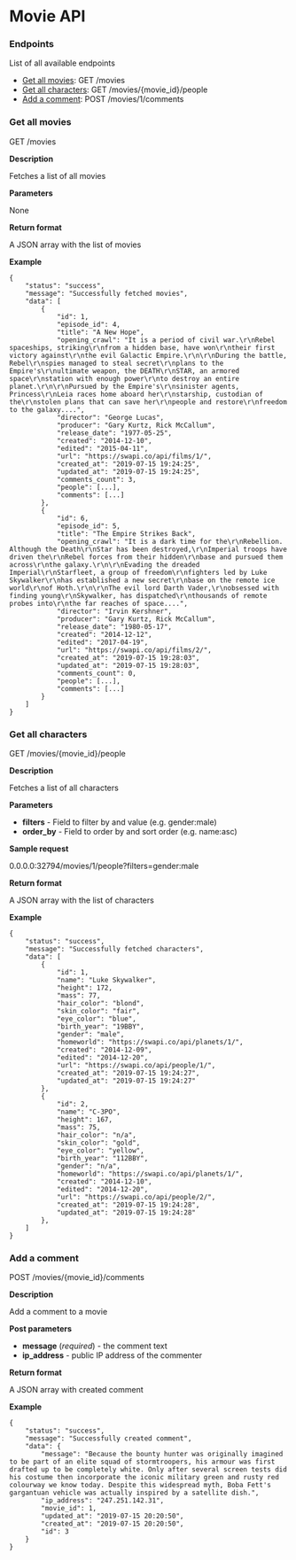 # Movie API

### Endpoints
List of all available endpoints
- [Get all movies](#get-all-movies): GET /movies
- [Get all characters](#get-all-characters): GET /movies/{movie_id}/people
- [Add a comment](#add-a-comment): POST /movies/1/comments

### Get all movies

GET /movies

**Description**

Fetches a list of all movies

**Parameters**

None

**Return format**

A JSON array with the list of movies

**Example**

```
{
    "status": "success",
    "message": "Successfully fetched movies",
    "data": [
        {
            "id": 1,
            "episode_id": 4,
            "title": "A New Hope",
            "opening_crawl": "It is a period of civil war.\r\nRebel spaceships, striking\r\nfrom a hidden base, have won\r\ntheir first victory against\r\nthe evil Galactic Empire.\r\n\r\nDuring the battle, Rebel\r\nspies managed to steal secret\r\nplans to the Empire's\r\nultimate weapon, the DEATH\r\nSTAR, an armored space\r\nstation with enough power\r\nto destroy an entire planet.\r\n\r\nPursued by the Empire's\r\nsinister agents, Princess\r\nLeia races home aboard her\r\nstarship, custodian of the\r\nstolen plans that can save her\r\npeople and restore\r\nfreedom to the galaxy....",
            "director": "George Lucas",
            "producer": "Gary Kurtz, Rick McCallum",
            "release_date": "1977-05-25",
            "created": "2014-12-10",
            "edited": "2015-04-11",
            "url": "https://swapi.co/api/films/1/",
            "created_at": "2019-07-15 19:24:25",
            "updated_at": "2019-07-15 19:24:25",
            "comments_count": 3,
            "people": [...],
            "comments": [...]
        },
        {
            "id": 6,
            "episode_id": 5,
            "title": "The Empire Strikes Back",
            "opening_crawl": "It is a dark time for the\r\nRebellion. Although the Death\r\nStar has been destroyed,\r\nImperial troops have driven the\r\nRebel forces from their hidden\r\nbase and pursued them across\r\nthe galaxy.\r\n\r\nEvading the dreaded Imperial\r\nStarfleet, a group of freedom\r\nfighters led by Luke Skywalker\r\nhas established a new secret\r\nbase on the remote ice world\r\nof Hoth.\r\n\r\nThe evil lord Darth Vader,\r\nobsessed with finding young\r\nSkywalker, has dispatched\r\nthousands of remote probes into\r\nthe far reaches of space....",
            "director": "Irvin Kershner",
            "producer": "Gary Kurtz, Rick McCallum",
            "release_date": "1980-05-17",
            "created": "2014-12-12",
            "edited": "2017-04-19",
            "url": "https://swapi.co/api/films/2/",
            "created_at": "2019-07-15 19:28:03",
            "updated_at": "2019-07-15 19:28:03",
            "comments_count": 0,
            "people": [...],
            "comments": [...]
        }
    ]
}
```

### Get all characters

GET /movies/{movie_id}/people

**Description**

Fetches a list of all characters

**Parameters**

- **filters** - Field to filter by and value (e.g. gender:male)
- **order_by** - Field to order by and sort order (e.g. name:asc)

**Sample request**

0.0.0.0:32794/movies/1/people?filters=gender:male

**Return format**

A JSON array with the list of characters

**Example**

```
{
    "status": "success",
    "message": "Successfully fetched characters",
    "data": [
        {
            "id": 1,
            "name": "Luke Skywalker",
            "height": 172,
            "mass": 77,
            "hair_color": "blond",
            "skin_color": "fair",
            "eye_color": "blue",
            "birth_year": "19BBY",
            "gender": "male",
            "homeworld": "https://swapi.co/api/planets/1/",
            "created": "2014-12-09",
            "edited": "2014-12-20",
            "url": "https://swapi.co/api/people/1/",
            "created_at": "2019-07-15 19:24:27",
            "updated_at": "2019-07-15 19:24:27"
        },
        {
            "id": 2,
            "name": "C-3PO",
            "height": 167,
            "mass": 75,
            "hair_color": "n/a",
            "skin_color": "gold",
            "eye_color": "yellow",
            "birth_year": "112BBY",
            "gender": "n/a",
            "homeworld": "https://swapi.co/api/planets/1/",
            "created": "2014-12-10",
            "edited": "2014-12-20",
            "url": "https://swapi.co/api/people/2/",
            "created_at": "2019-07-15 19:24:28",
            "updated_at": "2019-07-15 19:24:28"
        },
    ]
}
```

### Add a comment

POST /movies/{movie_id}/comments

**Description**

Add a comment to a movie

**Post parameters**

- **message** (_required_) - the comment text
- **ip_address** - public IP address of the commenter

**Return format**

A JSON array with created comment

**Example**

```
{
    "status": "success",
    "message": "Successfully created comment",
    "data": {
        "message": "Because the bounty hunter was originally imagined to be part of an elite squad of stormtroopers, his armour was first drafted up to be completely white. Only after several screen tests did his costume then incorporate the iconic military green and rusty red colourway we know today. Despite this widespread myth, Boba Fett's gargantuan vehicle was actually inspired by a satellite dish.",
        "ip_address": "247.251.142.31",
        "movie_id": 1,
        "updated_at": "2019-07-15 20:20:50",
        "created_at": "2019-07-15 20:20:50",
        "id": 3
    }
}
```
